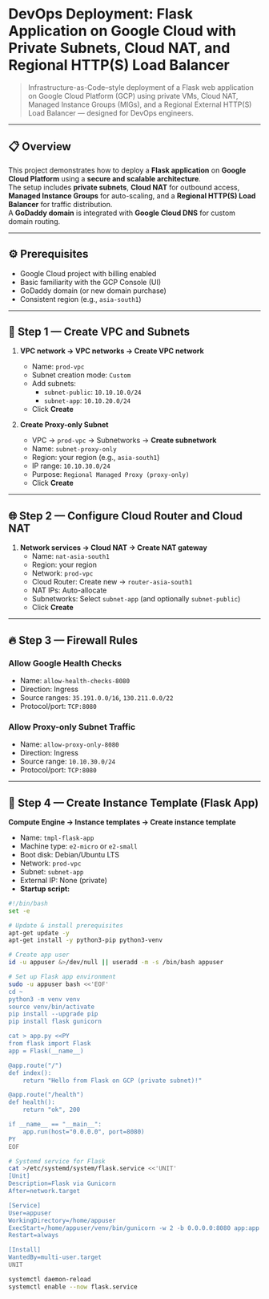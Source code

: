 # DevOps Deployment: Flask Application on Google Cloud with Private Subnets, Cloud NAT, and Regional HTTP(S) Load Balancer

> Infrastructure-as-Code–style deployment of a Flask web application on Google Cloud Platform (GCP) using private VMs, Cloud NAT, Managed Instance Groups (MIGs), and a Regional External HTTP(S) Load Balancer — designed for DevOps engineers.

---

## 📋 Overview

This project demonstrates how to deploy a **Flask application** on **Google Cloud Platform** using a **secure and scalable architecture**.  
The setup includes **private subnets**, **Cloud NAT** for outbound access, **Managed Instance Groups** for auto-scaling, and a **Regional HTTP(S) Load Balancer** for traffic distribution.  
A **GoDaddy domain** is integrated with **Google Cloud DNS** for custom domain routing.

---

## ⚙️ Prerequisites

- Google Cloud project with billing enabled  
- Basic familiarity with the GCP Console (UI)  
- GoDaddy domain (or new domain purchase)  
- Consistent region (e.g., `asia-south1`)

---

## 🚀 Step 1 — Create VPC and Subnets

1. **VPC network → VPC networks → Create VPC network**
   - Name: `prod-vpc`
   - Subnet creation mode: `Custom`
   - Add subnets:
     - `subnet-public`: `10.10.10.0/24`
     - `subnet-app`: `10.10.20.0/24`
   - Click **Create**

2. **Create Proxy-only Subnet**
   - VPC → `prod-vpc` → Subnetworks → **Create subnetwork**
   - Name: `subnet-proxy-only`
   - Region: your region (e.g., `asia-south1`)
   - IP range: `10.10.30.0/24`
   - Purpose: `Regional Managed Proxy (proxy-only)`
   - Click **Create**

---

## 🌐 Step 2 — Configure Cloud Router and Cloud NAT

1. **Network services → Cloud NAT → Create NAT gateway**
   - Name: `nat-asia-south1`
   - Region: your region
   - Network: `prod-vpc`
   - Cloud Router: Create new → `router-asia-south1`
   - NAT IPs: Auto-allocate
   - Subnetworks: Select `subnet-app` (and optionally `subnet-public`)
   - Click **Create**

---

## 🔥 Step 3 — Firewall Rules

### Allow Google Health Checks
- Name: `allow-health-checks-8080`
- Direction: Ingress  
- Source ranges: `35.191.0.0/16`, `130.211.0.0/22`  
- Protocol/port: `TCP:8080`

### Allow Proxy-only Subnet Traffic
- Name: `allow-proxy-only-8080`
- Direction: Ingress  
- Source range: `10.10.30.0/24`  
- Protocol/port: `TCP:8080`

---

## 🐍 Step 4 — Create Instance Template (Flask App)

**Compute Engine → Instance templates → Create instance template**

- Name: `tmpl-flask-app`
- Machine type: `e2-micro` or `e2-small`
- Boot disk: Debian/Ubuntu LTS
- Network: `prod-vpc`
- Subnet: `subnet-app`
- External IP: None (private)
- **Startup script:**

```bash
#!/bin/bash
set -e

# Update & install prerequisites
apt-get update -y
apt-get install -y python3-pip python3-venv

# Create app user
id -u appuser &>/dev/null || useradd -m -s /bin/bash appuser

# Set up Flask app environment
sudo -u appuser bash <<'EOF'
cd ~
python3 -m venv venv
source venv/bin/activate
pip install --upgrade pip
pip install flask gunicorn

cat > app.py <<PY
from flask import Flask
app = Flask(__name__)

@app.route("/")
def index():
    return "Hello from Flask on GCP (private subnet)!"

@app.route("/health")
def health():
    return "ok", 200

if __name__ == "__main__":
    app.run(host="0.0.0.0", port=8080)
PY
EOF

# Systemd service for Flask
cat >/etc/systemd/system/flask.service <<'UNIT'
[Unit]
Description=Flask via Gunicorn
After=network.target

[Service]
User=appuser
WorkingDirectory=/home/appuser
ExecStart=/home/appuser/venv/bin/gunicorn -w 2 -b 0.0.0.0:8080 app:app
Restart=always

[Install]
WantedBy=multi-user.target
UNIT

systemctl daemon-reload
systemctl enable --now flask.service
